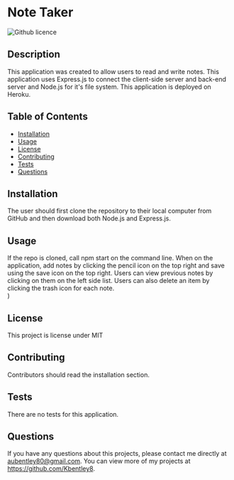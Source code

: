 # Note Taker  
  ![Github licence](http://img.shields.io/badge/license-MIT-blue.svg)

  ## Description 
  This application was created to allow users to read and write notes. This application uses Express.js to connect the client-side server and back-end server and Node.js for it's file system. This application is deployed on Heroku. 

  ## Table of Contents
  * [Installation](#installation)
  * [Usage](#usage)
  * [License](#license)
  * [Contributing](#contributing)
  * [Tests](#tests)
  * [Questions](#questions)
  
  ## Installation 
  The user should first clone the repository to their local computer from GitHub and then download both Node.js and Express.js. 

  ## Usage 
  If the repo is cloned, call npm start on the command line. When on the application, add notes by clicking the pencil icon on the top right and save using the save icon on the top right. Users can view previous notes by clicking on them on the left side list. Users can also delete an item by clicking the trash icon for each note. <br>
  )

  ## License 
  This project is license under MIT

  ## Contributing 
  Contributors should read the installation section. 

  ## Tests
  There are no tests for this application. 

  ## Questions
  If you have any questions about this projects, please contact me directly at aubentley80@gmail.com. You can view more of my projects at https://github.com/Kbentley8.